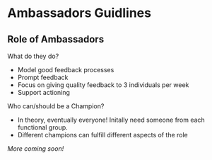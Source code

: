 # Ambassadors Guidlines

## Role of Ambassadors

What do they do?

* Model good feedback processes
* Prompt feedback
* Focus on giving quality feedback to 3 individuals per week
* Support actioning

Who can/should be a Champion?

* In theory, eventually everyone! Initally need someone from each functional group.
* Different champions can fulfill different aspects of the role

_More coming soon!_

